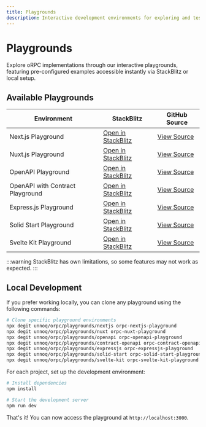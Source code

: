 ```yaml
---
title: Playgrounds
description: Interactive development environments for exploring and testing oRPC functionality.
---
```


# Playgrounds

Explore oRPC implementations through our interactive playgrounds,
featuring pre-configured examples accessible instantly via StackBlitz or local setup.

## Available Playgrounds

| Environment                      | StackBlitz                                                                                                                         | GitHub Source                                                                                           |
| -------------------------------- | ---------------------------------------------------------------------------------------------------------------------------------- | ------------------------------------------------------------------------------------------------------- |
| Next.js Playground               | [Open in StackBlitz](https://stackblitz.com/github/unnoq/orpc/tree/main/playgrounds/nextjs?file=src%2Fapp%2Fpage.tsx)              | [View Source](https://github.com/unnoq/orpc/tree/main/playgrounds/nextjs/src/app/page.tsx)              |
| Nuxt.js Playground               | [Open in StackBlitz](https://stackblitz.com/github/unnoq/orpc/tree/main/playgrounds/nuxt?file=server%2Frouter%2Findex.ts)          | [View Source](https://github.com/unnoq/orpc/tree/main/playgrounds/nuxt/server/router/index.ts)          |
| OpenAPI Playground               | [Open in StackBlitz](https://stackblitz.com/github/unnoq/orpc/tree/main/playgrounds/openapi?file=src%2Frouter%2Findex.ts)          | [View Source](https://github.com/unnoq/orpc/tree/main/playgrounds/openapi/src/router/index.ts)          |
| OpenAPI with Contract Playground | [Open in StackBlitz](https://stackblitz.com/github/unnoq/orpc/tree/main/playgrounds/contract-openapi?file=src%2Frouter%2Findex.ts) | [View Source](https://github.com/unnoq/orpc/tree/main/playgrounds/contract-openapi/src/router/index.ts) |
| Express.js Playground            | [Open in StackBlitz](https://stackblitz.com/github/unnoq/orpc/tree/main/playgrounds/expressjs?file=src%2Frouter%2Findex.ts)        | [View Source](https://github.com/unnoq/orpc/tree/main/playgrounds/expressjs/src/router/index.ts)        |
| Solid Start Playground           | [Open in StackBlitz](https://stackblitz.com/github/unnoq/orpc/tree/main/playgrounds/solid-start?file=src%2Frouter%2Findex.ts)      | [View Source](https://github.com/unnoq/orpc/tree/main/playgrounds/solid-start/src/router/index.ts)      |
| Svelte Kit Playground            | [Open in StackBlitz](https://stackblitz.com/github/unnoq/orpc/tree/main/playgrounds/svelte-kit?file=src%2Frouter%2Findex.ts)       | [View Source](https://github.com/unnoq/orpc/tree/main/playgrounds/svelte-kit/src/router/index.ts)       |

:::warning
StackBlitz has own limitations, so some features may not work as expected.
:::

## Local Development

If you prefer working locally, you can clone any playground using the following commands:

```bash
# Clone specific playground environments
npx degit unnoq/orpc/playgrounds/nextjs orpc-nextjs-playground
npx degit unnoq/orpc/playgrounds/nuxt orpc-nuxt-playground
npx degit unnoq/orpc/playgrounds/openapi orpc-openapi-playground
npx degit unnoq/orpc/playgrounds/contract-openapi orpc-contract-openapi-playground
npx degit unnoq/orpc/playgrounds/expressjs orpc-expressjs-playground
npx degit unnoq/orpc/playgrounds/solid-start orpc-solid-start-playground
npx degit unnoq/orpc/playgrounds/svelte-kit orpc-svelte-kit-playground
```

For each project, set up the development environment:

```bash
# Install dependencies
npm install

# Start the development server
npm run dev
```

That's it! You can now access the playground at `http://localhost:3000`.
